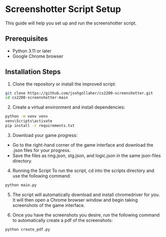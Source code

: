 # Screenshotter Script Setup

This guide will help you set up and run the screenshotter script.

## Prerequisites

- Python 3.11 or later
- Google Chrome browser

## Installation Steps

1. Clone the repository or install the improved script:

```bash
git clone https://github.com/joshgollaher/cs2200-screenshotter.git
cd cs2200-screenshotter-main
```

2. Create a virtual environment and install dependencies:

```bash
python -m venv venv
venv\Scripts\activate
pip install -r requirements.txt
```

3. Download your game progress:

- Go to the right-hand corner of the game interface and download the .json files for your progress.
- Save the files as nng.json, stg.json, and logic.json in the same json-files directory.

4. Running the Script
   To run the script, cd into the scripts directory and use the following command:

```bash
python main.py
```

5. The script will automatically download and install chromedriver for you. It will then open a Chrome browser window and begin taking screenshots of the game interface.

6. Once you have the screenshots you desire, run the following command to automatically create a pdf of the screenshots:

```bash
python create_pdf.py
```
